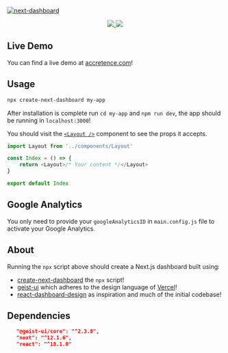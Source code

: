 <a href="http://accretence.com">![next-dashboard](https://i.imgur.com/hNovO0U.png)</a>

<a href="https://npmjs.com/package/create-next-dashboard">
   <p align="center">
   <img src="https://img.shields.io/npm/v/create-next-dashboard?style=for-the-badge&labelColor=000000">
   <img src="https://img.shields.io/npm/dw/create-next-dashboard?color=000&style=for-the-badge">
   </p>
</a>

## Live Demo

You can find a live demo at [accretence.com](https://accretence.com)!

## Usage

```bash
npx create-next-dashboard my-app
```

After installation is complete run `cd my-app` and `npm run dev`, the app should be running in `localhost:3000`!

You should visit the [`<Layout />`](https://github.com/Accretence/next-dashboard/blob/main/src/Layout.js) component to see the props it accepts.

```js
import Layout from '../components/Layout'

const Index = () => {
    return <Layout>/* Your content */</Layout>
}

export default Index
```

## Google Analytics

You only need to provide your `googleAnalyticsID` in `main.config.js` file to activate your Google Analytics.

## About

Running the `npx` script above should create a Next.js dashboard built using:

-   [create-next-dashboard](https://github.com/accretence/create-next-dashboard) the `npx` script!
-   [geist-ui](https://github.com/geist-org/geist-ui) which adheres to the design language of [Vercel](https://vercel.com/)!
-   [react-dashboard-design](https://github.com/ofekashery/react-dashboard-design) as inspiration and much of the initial codebase!

## Dependencies

```json
   "@geist-ui/core": "^2.3.8",
   "next": "^12.1.6",
   "react": "^18.1.0"
```
